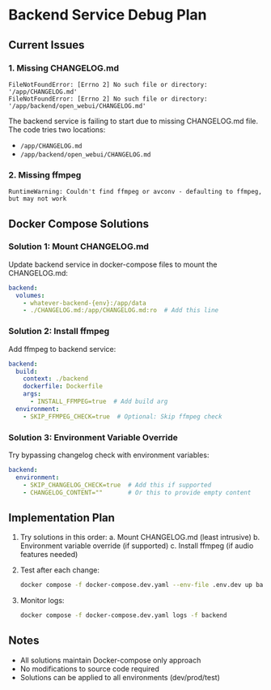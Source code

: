 # Backend Service Debug Plan

## Current Issues

### 1. Missing CHANGELOG.md
```
FileNotFoundError: [Errno 2] No such file or directory: '/app/CHANGELOG.md'
FileNotFoundError: [Errno 2] No such file or directory: '/app/backend/open_webui/CHANGELOG.md'
```

The backend service is failing to start due to missing CHANGELOG.md file. The code tries two locations:
- `/app/CHANGELOG.md`
- `/app/backend/open_webui/CHANGELOG.md`

### 2. Missing ffmpeg
```
RuntimeWarning: Couldn't find ffmpeg or avconv - defaulting to ffmpeg, but may not work
```

## Docker Compose Solutions

### Solution 1: Mount CHANGELOG.md
Update backend service in docker-compose files to mount the CHANGELOG.md:

```yaml
backend:
  volumes:
    - whatever-backend-{env}:/app/data
    - ./CHANGELOG.md:/app/CHANGELOG.md:ro  # Add this line
```

### Solution 2: Install ffmpeg
Add ffmpeg to backend service:

```yaml
backend:
  build:
    context: ./backend
    dockerfile: Dockerfile
    args:
      - INSTALL_FFMPEG=true  # Add build arg
  environment:
    - SKIP_FFMPEG_CHECK=true  # Optional: Skip ffmpeg check
```

### Solution 3: Environment Variable Override
Try bypassing changelog check with environment variables:

```yaml
backend:
  environment:
    - SKIP_CHANGELOG_CHECK=true  # Add this if supported
    - CHANGELOG_CONTENT=""       # Or this to provide empty content
```

## Implementation Plan

1. Try solutions in this order:
   a. Mount CHANGELOG.md (least intrusive)
   b. Environment variable override (if supported)
   c. Install ffmpeg (if audio features needed)

2. Test after each change:
   ```bash
   docker compose -f docker-compose.dev.yaml --env-file .env.dev up backend
   ```

3. Monitor logs:
   ```bash
   docker compose -f docker-compose.dev.yaml logs -f backend
   ```

## Notes
- All solutions maintain Docker-compose only approach
- No modifications to source code required
- Solutions can be applied to all environments (dev/prod/test)
